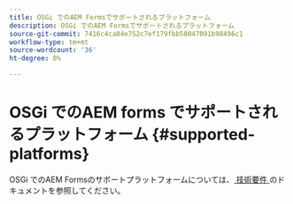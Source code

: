 ```yaml
---
title: OSGi でのAEM Formsでサポートされるプラットフォーム
description: OSGi でのAEM Formsでサポートされるプラットフォーム
source-git-commit: 7416c4ca04e752c7ef179fbb50047091b98496c1
workflow-type: tm+mt
source-wordcount: '36'
ht-degree: 0%

---
```



# OSGi でのAEM forms でサポートされるプラットフォーム {#supported-platforms}

OSGi でのAEM Formsのサポートプラットフォームについては、[ 技術要件 ](/help/sites-deploying/technical-requirements.md) のドキュメントを参照してください。
